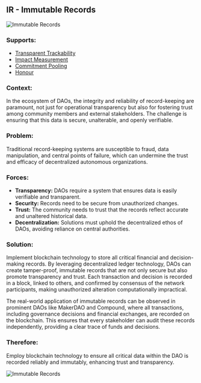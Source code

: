 ## IR - Immutable Records

![Immutable Records](./output/illustrations/immutable_records.png)

### Supports:
* [Transparent Trackability](./transparent_trackability.html)
* [Impact Measurement](./impact_measurement.html)
* [Commitment Pooling](./commitment_pooling.md)
* [Honour](./honour.md)

### Context:
In the ecosystem of DAOs, the integrity and reliability of record-keeping are paramount, not just for operational transparency but also for fostering trust among community members and external stakeholders. The challenge is ensuring that this data is secure, unalterable, and openly verifiable.

### Problem:
Traditional record-keeping systems are susceptible to fraud, data manipulation, and central points of failure, which can undermine the trust and efficacy of decentralized autonomous organizations.

### Forces:
- **Transparency:** DAOs require a system that ensures data is easily verifiable and transparent.
- **Security:** Records need to be secure from unauthorized changes.
- **Trust:** The community needs to trust that the records reflect accurate and unaltered historical data.
- **Decentralization:** Solutions must uphold the decentralized ethos of DAOs, avoiding reliance on central authorities.

### Solution:
Implement blockchain technology to store all critical financial and decision-making records. By leveraging decentralized ledger technology, DAOs can create tamper-proof, immutable records that are not only secure but also promote transparency and trust. Each transaction and decision is recorded in a block, linked to others, and confirmed by consensus of the network participants, making unauthorized alteration computationally impractical.

The real-world application of immutable records can be observed in prominent DAOs like MakerDAO and Compound, where all transactions, including governance decisions and financial exchanges, are recorded on the blockchain. This ensures that every stakeholder can audit these records independently, providing a clear trace of funds and decisions.

### Therefore:
Employ blockchain technology to ensure all critical data within the DAO is recorded reliably and immutably, enhancing trust and transparency.

![Immutable Records](./output/immutable_records_specific_graph.png)
